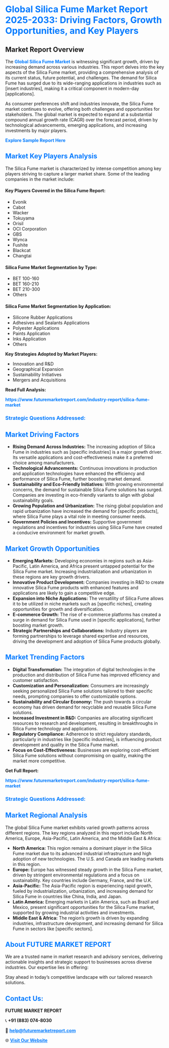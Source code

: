 <h1 style="color: #007BFF;">Global Silica Fume Market Report 2025-2033: Driving Factors, Growth Opportunities, and Key Players</h1>

<section id="overview">
<h2>Market Report Overview</h2>
<p>The <a href="https://www.futuremarketreport.com/industry-report/silica-fume-market" style="color: #007BFF; text-decoration: none;"><strong>Global Silica Fume Market</strong></a> is witnessing significant growth, driven by increasing demand across various industries. This report delves into the key aspects of the Silica Fume market, providing a comprehensive analysis of its current status, future potential, and challenges. The demand for Silica Fume has surged due to its wide-ranging applications in industries such as [insert industries], making it a critical component in modern-day [applications].</p>
<p>As consumer preferences shift and industries innovate, the Silica Fume market continues to evolve, offering both challenges and opportunities for stakeholders. The global market is expected to expand at a substantial compound annual growth rate (CAGR) over the forecast period, driven by technological advancements, emerging applications, and increasing investments by major players.</p>
</section>

<section id="overview">
<p><a href="https://www.futuremarketreport.com/request-sample/reportId=86848" style="color: #007BFF; text-decoration: none;"><strong>Explore Sample Report Here</strong></a></p>
</section>

<section id="key-players">
<h2 style="color: #007BFF;">Market Key Players Analysis</h2>
<p>The Silica Fume market is characterized by intense competition among key players striving to capture a larger market share. Some of the leading companies in the market include:</p>
<h4>Key Players Covered in the Silica Fume Report:</h4>
<ul><li>Evonik</li><li>Cabot</li><li>Wacker</li><li>Tokuyama</li><li>Orisil</li><li>OCI Corporation</li><li>GBS</li><li>Wynca</li><li>Fushite</li><li>Blackcat</li><li>Changtai</li></ul>
<h4>Silica Fume Market Segmentation by Type:</h4>
<ul><li>BET 100-160</li><li>BET 160-210</li><li>BET 210-300</li><li>Others</li></ul>

<h4>Silica Fume Market Segmentation by Application:</h4>
<ul><li>Silicone Rubber Applications</li><li>Adhesives and Sealants Applications</li><li>Polyester Applications</li><li>Paints Application</li><li>Inks Application</li><li>Others</li></ul>
<p><strong>Key Strategies Adopted by Market Players:</strong></p>
<ul>
<li>Innovation and R&D</li>
<li>Geographical Expansion</li>
<li>Sustainability Initiatives</li>
<li>Mergers and Acquisitions</li>
</ul>
</section>

<section>
<p><strong>Read Full Analysis: </strong></p><a href="https://www.futuremarketreport.com/industry-report/silica-fume-market" style="color: #007BFF; text-decoration: none;"><strong>https://www.futuremarketreport.com/industry-report/silica-fume-market</strong></a>
<h3 style="color: #007BFF;">Strategic Questions Addressed:</h3>
</section>

<section id="driving-factors">
<h2 style="color: #007BFF;">Market Driving Factors</h2>
<ul>
<li><strong>Rising Demand Across Industries:</strong> The increasing adoption of Silica Fume in industries such as [specific industries] is a major growth driver. Its versatile applications and cost-effectiveness make it a preferred choice among manufacturers.</li>
<li><strong>Technological Advancements:</strong> Continuous innovations in production and application technologies have enhanced the efficiency and performance of Silica Fume, further boosting market demand.</li>
<li><strong>Sustainability and Eco-Friendly Initiatives:</strong> With growing environmental concerns, the demand for sustainable Silica Fume solutions has surged. Companies are investing in eco-friendly variants to align with global sustainability goals.</li>
<li><strong>Growing Population and Urbanization:</strong> The rising global population and rapid urbanization have increased the demand for [specific products], where Silica Fume plays a vital role in meeting consumer needs.</li>
<li><strong>Government Policies and Incentives:</strong> Supportive government regulations and incentives for industries using Silica Fume have created a conducive environment for market growth.</li>
</ul>
</section>

<section id="growth-opportunities">
<h2 style="color: #007BFF;">Market Growth Opportunities</h2>
<ul>
<li><strong>Emerging Markets:</strong> Developing economies in regions such as Asia-Pacific, Latin America, and Africa present untapped potential for the Silica Fume market. Increasing industrialization and urbanization in these regions are key growth drivers.</li>
<li><strong>Innovative Product Development:</strong> Companies investing in R&D to create innovative Silica Fume products with enhanced features and applications are likely to gain a competitive edge.</li>
<li><strong>Expansion into Niche Applications:</strong> The versatility of Silica Fume allows it to be utilized in niche markets such as [specific niches], creating opportunities for growth and diversification.</li>
<li><strong>E-commerce Growth:</strong> The rise of e-commerce platforms has created a surge in demand for Silica Fume used in [specific applications], further boosting market growth.</li>
<li><strong>Strategic Partnerships and Collaborations:</strong> Industry players are forming partnerships to leverage shared expertise and resources, driving the development and adoption of Silica Fume products globally.</li>
</ul>
</section>

<section id="trending-factors">
<h2 style="color: #007BFF;">Market Trending Factors</h2>
<ul>
<li><strong>Digital Transformation:</strong> The integration of digital technologies in the production and distribution of Silica Fume has improved efficiency and customer satisfaction.</li>
<li><strong>Customization and Personalization:</strong> Consumers are increasingly seeking personalized Silica Fume solutions tailored to their specific needs, prompting companies to offer customizable options.</li>
<li><strong>Sustainability and Circular Economy:</strong> The push towards a circular economy has driven demand for recyclable and reusable Silica Fume solutions.</li>
<li><strong>Increased Investment in R&D:</strong> Companies are allocating significant resources to research and development, resulting in breakthroughs in Silica Fume technology and applications.</li>
<li><strong>Regulatory Compliance:</strong> Adherence to strict regulatory standards, particularly in industries like [specific industries], is influencing product development and quality in the Silica Fume market.</li>
<li><strong>Focus on Cost-Effectiveness:</strong> Businesses are exploring cost-efficient Silica Fume solutions without compromising on quality, making the market more competitive.</li>
</ul>
</section>

<section>
<p><strong>Get Full Report: </strong></p><a href="https://www.futuremarketreport.com/industry-report/silica-fume-market" style="color: #007BFF; text-decoration: none;"><strong>https://www.futuremarketreport.com/industry-report/silica-fume-market</strong></a>
<h3 style="color: #007BFF;">Strategic Questions Addressed:</h3>
</section>


<section id="regional-analysis">
<h2 style="color: #007BFF;">Market Regional Analysis</h2>
<p>The global Silica Fume market exhibits varied growth patterns across different regions. The key regions analyzed in this report include North America, Europe, Asia-Pacific, Latin America, and the Middle East & Africa:</p>
<ul>
<li><strong>North America:</strong> This region remains a dominant player in the Silica Fume market due to its advanced industrial infrastructure and high adoption of new technologies. The U.S. and Canada are leading markets in this region.</li>
<li><strong>Europe:</strong> Europe has witnessed steady growth in the Silica Fume market, driven by stringent environmental regulations and a focus on sustainability. Key countries include Germany, France, and the U.K.</li>
<li><strong>Asia-Pacific:</strong> The Asia-Pacific region is experiencing rapid growth, fueled by industrialization, urbanization, and increasing demand for Silica Fume in countries like China, India, and Japan.</li>
<li><strong>Latin America:</strong> Emerging markets in Latin America, such as Brazil and Mexico, present significant opportunities for the Silica Fume market, supported by growing industrial activities and investments.</li>
<li><strong>Middle East & Africa:</strong> The region’s growth is driven by expanding industries, infrastructure development, and increasing demand for Silica Fume in sectors like [specific sectors].</li>
</ul>
</section>

<footer>
<h2 style="color: #007BFF;">About FUTURE MARKET REPORT</h2>
<p>We are a trusted name in market research and advisory services, delivering actionable insights and strategic support to businesses across diverse industries. Our expertise lies in offering:</p>

<p>Stay ahead in today’s competitive landscape with our tailored research solutions.</p>

<h2 style="color: #007BFF;">Contact Us:</h2>
<p><strong>FUTURE MARKET REPORT</strong></p>
<p>📞 <strong>+91 (883) 074-8030</strong></p>
<p>📧 <strong><a href="mailto:help@futuremarketreport.com" style="color: #007BFF;">help@futuremarketreport.com</a></strong></p>
<p>🌐 <strong><a href="https://www.futuremarketreport.com/" style="color: #007BFF;">Visit Our Website</a></strong></p>
</footer>